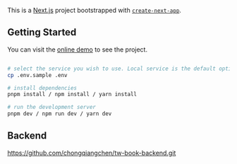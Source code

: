 This is a [Next.js](https://nextjs.org/) project bootstrapped with [`create-next-app`](https://github.com/vercel/next.js/tree/canary/packages/create-next-app).

## Getting Started

You can visit the [online demo](https://nextjs-antd-admin.vercel.app/) to see the project.

```bash

# select the service you wish to use. Local service is the default option, and online service is also available.
cp .env.sample .env

# install dependencies
pnpm install / npm install / yarn install

# run the development server
pnpm dev / npm run dev / yarn dev
```

## Backend
https://github.com/chongqiangchen/tw-book-backend.git

